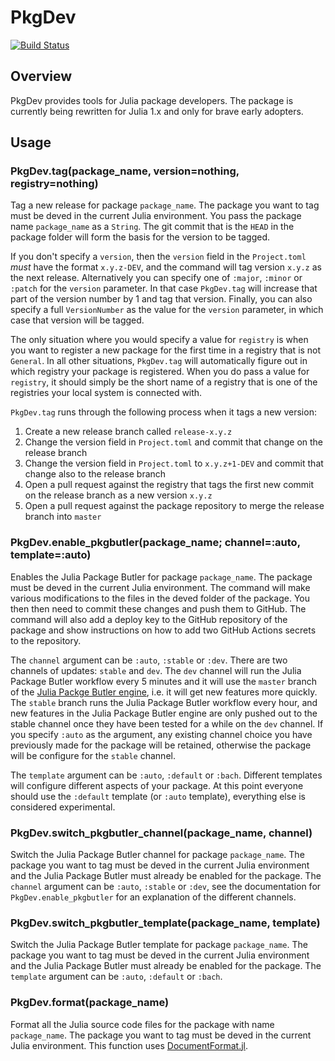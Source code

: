 # PkgDev

[![Build Status](https://travis-ci.org/JuliaLang/PkgDev.jl.svg?branch=master)](https://travis-ci.org/JuliaLang/PkgDev.jl)

## Overview

PkgDev provides tools for Julia package developers. The package is currently being rewritten for Julia 1.x and only for brave early adopters.

## Usage

### PkgDev.tag(package_name, version=nothing, registry=nothing)

Tag a new release for package `package_name`. The package you want to tag must be deved in the current Julia environment. You pass the package name `package_name` as a `String`. The git commit that is the `HEAD` in the package folder will form the basis for the version to be tagged.

If you don't specify a `version`, then the `version` field in the `Project.toml` _must_ have the format `x.y.z-DEV`, and the command will tag version `x.y.z` as the next release. Alternatively you can specify one of `:major`, `:minor` or `:patch` for the `version` parameter. In that case `PkgDev.tag` will increase that part of the version number by 1 and tag that version. Finally, you can also specify a full `VersionNumber` as the value for the `version` parameter, in which case that version will be tagged.

The only situation where you would specify a value for `registry` is when you want to register a new package for the first time in a registry that is not `General`. In all other situations, `PkgDev.tag` will automatically figure out in which registry your package is registered. When you do pass a value for `registry`, it should simply be the short name of a registry that is one of the registries your local system is connected with.

`PkgDev.tag` runs through the following process when it tags a new version:
1. Create a new release branch called `release-x.y.z`
2. Change the version field in `Project.toml` and commit that change on the release branch
3. Change the version field in `Project.toml` to `x.y.z+1-DEV` and commit that change also to the release branch
4. Open a pull request against the registry that tags the first new commit on the release branch as a new version `x.y.z`
5. Open a pull request against the package repository to merge the release branch into `master`

### PkgDev.enable_pkgbutler(package_name; channel=:auto, template=:auto)

Enables the Julia Package Butler for package `package_name`. The package must be deved in the current Julia environment. The command will make various modifications to the files in the deved folder of the package. You then then need to commit these changes and push them to GitHub. The command will also add a deploy key to the GitHub repository of the package and show instructions on how to add two GitHub Actions secrets to the repository.

The `channel` argument can be `:auto`, `:stable` or `:dev`. There are two channels of updates: `stable` and `dev`. The `dev` channel will run the Julia Package Butler workflow every 5 minutes and it will use the `master` branch of the [Julia Packge Butler engine](https://github.com/davidanthoff/PkgButlerEngine.jl), i.e. it will get new features more quickly. The `stable` branch  runs the Julia Package Butler workflow every hour, and new features in the Julia Package Butler engine are only pushed out to the stable channel once they have been tested for a while on the `dev` channel. If you specify `:auto` as the argument, any existing channel choice you have previously made for the package will be retained, otherwise the package will be configure for the `stable` channel.

The `template` argument can be `:auto`, `:default` or `:bach`. Different templates will configure different aspects of your package. At this point everyone should use the `:default` template (or `:auto` template), everything else is considered experimental.

### PkgDev.switch_pkgbutler_channel(package_name, channel)

Switch the Julia Package Butler channel for package `package_name`. The package you want to tag must be deved in the current Julia environment and the Julia Package Butler must already be enabled for the package. The `channel` argument can be `:auto`, `:stable` or `:dev`, see the documentation for `PkgDev.enable_pkgbutler` for an explanation of the different channels.

### PkgDev.switch_pkgbutler_template(package_name, template)

Switch the Julia Package Butler template for package `package_name`. The package you want to tag must be deved in the current Julia environment and the Julia Package Butler must already be enabled for the package. The `template` argument can be `:auto`, `:default` or `:bach`.

### PkgDev.format(package_name)

Format all the Julia source code files for the package with name `package_name`. The package you want to tag must be deved in the current Julia environment. This function uses [DocumentFormat.jl](https://github.com/julia-vscode/DocumentFormat.jl).
